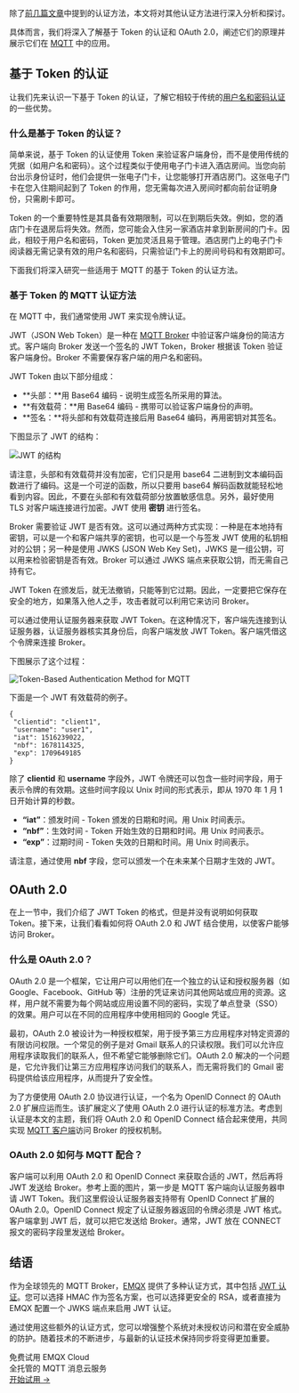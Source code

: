 除了[前几篇文章](https://www.emqx.com/zh/blog/leveraging-enhanced-authentication-for-mqtt-security)中提到的认证方法，本文将对其他认证方法进行深入分析和探讨。

具体而言，我们将深入了解基于 Token 的认证和 OAuth 2.0，阐述它们的原理并展示它们在 [MQTT](https://www.emqx.com/zh/blog/the-easiest-guide-to-getting-started-with-mqtt) 中的应用。

## 基于 Token 的认证

让我们先来认识一下基于 Token 的认证，了解它相较于传统的[用户名和密码认证](https://www.emqx.com/zh/blog/securing-mqtt-with-username-and-password-authentication)的一些优势。

### 什么是基于 Token 的认证？

简单来说，基于 Token 的认证使用 Token 来验证客户端身份，而不是使用传统的凭据（如用户名和密码）。这个过程类似于使用电子门卡进入酒店房间。当您向前台出示身份证时，他们会提供一张电子门卡，让您能够打开酒店房门。这张电子门卡在您入住期间起到了 Token 的作用，您无需每次进入房间时都向前台证明身份，只需刷卡即可。

Token 的一个重要特性是其具备有效期限制，可以在到期后失效。例如，您的酒店门卡在退房后将失效。然而，您可能会入住另一家酒店并拿到新房间的门卡。因此，相较于用户名和密码，Token 更加灵活且易于管理。酒店房门上的电子门卡阅读器无需记录有效的用户名和密码，只需验证门卡上的房间号码和有效期即可。

下面我们将深入研究一些适用于 MQTT 的基于 Token 的认证方法。

### 基于 Token 的 MQTT 认证方法

在 MQTT 中，我们通常使用 JWT 来实现令牌认证。

JWT（JSON Web Token）是一种在 [MQTT Broker](https://www.emqx.com/zh/blog/the-ultimate-guide-to-mqtt-broker-comparison) 中验证客户端身份的简洁方式。客户端向 Broker 发送一个签名的 JWT Token，Broker 根据该 Token 验证客户端身份。Broker 不需要保存客户端的用户名和密码。

JWT Token 由以下部分组成：

- **头部：**用 Base64 编码 - 说明生成签名所采用的算法。
- **有效载荷：**用 Base64 编码 - 携带可以验证客户端身份的声明。
- **签名：**将头部和有效载荷连接后用 Base64 编码，再用密钥对其签名。

下图显示了 JWT 的结构：

![ JWT 的结构](https://assets.emqx.com/images/9d05f5ef051239d8ed1121d696393d85.jpeg?imageMogr2/thumbnail/1520x)

请注意，头部和有效载荷并没有加密，它们只是用 base64 二进制到文本编码函数进行了编码。这是一个可逆的函数，所以只要用 base64 解码函数就能轻松地看到内容。因此，不要在头部和有效载荷部分放置敏感信息。另外，最好使用 TLS 对客户端连接进行加密。JWT 使用 **密钥** 进行签名。

Broker 需要验证 JWT 是否有效。这可以通过两种方式实现：一种是在本地持有密钥，可以是一个和客户端共享的密钥，也可以是一个与签发 JWT 使用的私钥相对的公钥；另一种是使用 JWKS (JSON Web Key Set)，JWKS 是一组公钥，可以用来检验密钥是否有效。Broker 可以通过 JWKS 端点来获取公钥，而无需自己持有它。

JWT Token 在颁发后，就无法撤销，只能等到它过期。因此，一定要把它保存在安全的地方，如果落入他人之手，攻击者就可以利用它来访问 Broker。

可以通过使用认证服务器来获取 JWT Token。在这种情况下，客户端先连接到认证服务器，认证服务器核实其身份后，向客户端发放 JWT Token。客户端凭借这个令牌来连接 Broker。

下图展示了这个过程：

![Token-Based Authentication Method for MQTT](https://assets.emqx.com/images/221320c394fc5847be187cc31ab5b3e4.jpeg?imageMogr2/thumbnail/1520x)

下面是一个 JWT 有效载荷的例子。

```
{
 "clientid": "client1",
 "username": "user1",
 "iat": 1516239022,
 "nbf": 1678114325,
 "exp": 1709649185
}
```

除了 **clientid** 和 **username** 字段外，JWT 令牌还可以包含一些时间字段，用于表示令牌的有效期。这些时间字段以 Unix 时间的形式表示，即从 1970 年 1 月 1 日开始计算的秒数。

- **“iat”**：颁发时间 - Token 颁发的日期和时间。用 Unix 时间表示。
- **“nbf”**：生效时间 - Token 开始生效的日期和时间。用 Unix 时间表示。
- **“exp”**：过期时间 - Token 失效的日期和时间。用 Unix 时间表示。

请注意，通过使用 **nbf** 字段，您可以颁发一个在未来某个日期才生效的 JWT。

## OAuth 2.0

在上一节中，我们介绍了 JWT Token 的格式，但是并没有说明如何获取 Token。接下来，让我们看看如何将 OAuth 2.0 和 JWT 结合使用，以使客户能够访问 Broker。

### 什么是 OAuth 2.0？

OAuth 2.0 是一个框架，它让用户可以用他们在一个独立的认证和授权服务器（如 Google、Facebook、GitHub 等）注册的凭证来访问其他网站或应用的资源。这样，用户就不需要为每个网站或应用设置不同的密码，实现了单点登录（SSO）的效果。用户可以在不同的应用程序中使用相同的 Google 凭证。

最初，OAuth 2.0 被设计为一种授权框架，用于授予第三方应用程序对特定资源的有限访问权限。一个常见的例子是对 Gmail 联系人的只读权限。我们可以允许应用程序读取我们的联系人，但不希望它能够删除它们。OAuth 2.0 解决的一个问题是，它允许我们让第三方应用程序访问我们的联系人，而无需将我们的 Gmail 密码提供给该应用程序，从而提升了安全性。

为了方便使用 OAuth 2.0 协议进行认证，一个名为 OpenID Connect 的 OAuth 2.0 扩展应运而生。该扩展定义了使用 OAuth 2.0 进行认证的标准方法。考虑到认证是本文的主题，我们将 OAuth 2.0 和 OpenID Connect 结合起来使用，共同实现 [MQTT 客户端](https://www.emqx.com/zh/blog/mqtt-client-tools)访问 Broker 的授权机制。

### OAuth 2.0 如何与 MQTT 配合？

客户端可以利用 OAuth 2.0 和 OpenID Connect 来获取合适的 JWT，然后再将 JWT 发送给 Broker。参考上面的图片，第一步是 MQTT 客户端向认证服务器申请 JWT Token。我们这里假设认证服务器支持带有 OpenID Connect 扩展的 OAuth 2.0。OpenID Connect 规定了认证服务器返回的令牌必须是 JWT 格式。客户端拿到 JWT 后，就可以把它发送给 Broker。通常，JWT 放在 CONNECT 报文的密码字段里发送给 Broker。

## 结语

作为全球领先的 MQTT Broker，[EMQX](https://www.emqx.com/zh/products/emqx) 提供了多种认证方式，其中包括 [JWT 认证](https://docs.emqx.com/zh/emqx/v5.0/access-control/authn/jwt.html)。您可以选择 HMAC 作为签名方案，也可以选择更安全的 RSA，或者直接为 EMQX 配置一个 JWKS 端点来启用 JWT 认证。

通过使用这些额外的认证方式，您可以增强整个系统对未授权访问和潜在安全威胁的防护。随着技术的不断进步，与最新的认证技术保持同步将变得更加重要。



<section class="promotion">
    <div>
        免费试用 EMQX Cloud
        <div class="is-size-14 is-text-normal has-text-weight-normal">全托管的 MQTT 消息云服务</div>
    </div>
    <a href="https://accounts-zh.emqx.com/signup?continue=https://cloud.emqx.com/console/deployments/0?oper=new" class="button is-gradient px-5">开始试用 →</a>
</section>
